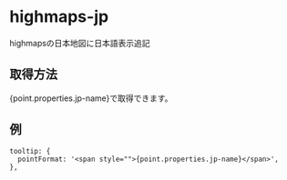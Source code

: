 # highmaps-jp

highmapsの日本地図に日本語表示追記


## 取得方法

{point.properties.jp-name}で取得できます。

## 例

```
tooltip: {
  pointFormat: '<span style="">{point.properties.jp-name}</span>',
},
```
